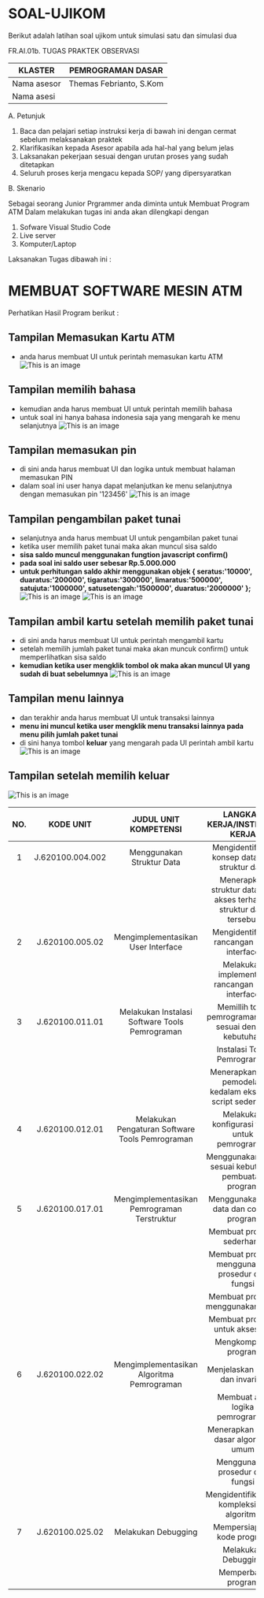# SOAL-UJIKOM

Berikut adalah latihan soal ujikom untuk simulasi satu dan simulasi dua

FR.AI.01b. TUGAS PRAKTEK OBSERVASI

| KLASTER                        | PEMROGRAMAN DASAR       |
|--------------------------------|-------------------------|
| Nama asesor                    | Themas Febrianto, S.Kom |
| Nama asesi                     |                         |

A.  Petunjuk

1.   Baca dan pelajari setiap instruksi kerja di bawah ini dengan cermat sebelum melaksanakan praktek
2.   Klarifikasikan kepada Asesor apabila ada hal-hal yang belum jelas
3.   Laksanakan pekerjaan sesuai dengan urutan proses yang sudah ditetapkan
4.   Seluruh proses kerja mengacu kepada SOP/ yang dipersyaratkan


B.    Skenario

Sebagai seorang  Junior Prgrammer anda diminta untuk Membuat Program ATM 
Dalam melakukan tugas ini anda akan dilengkapi dengan 
1.   Sofware Visual Studio Code
2.   Live server
3.   Komputer/Laptop

Laksanakan Tugas dibawah ini :
# MEMBUAT SOFTWARE MESIN ATM

Perhatikan Hasil Program berikut :

## Tampilan Memasukan Kartu ATM
- anda harus membuat UI untuk perintah memasukan kartu ATM
![This is an image](https://i.imgur.com/BmlFwso.png)
## Tampilan memilih bahasa
 - kemudian anda harus membuat UI untuk perintah memilih bahasa
- untuk soal ini hanya bahasa indonesia saja yang mengarah ke menu selanjutnya
![This is an image](https://i.imgur.com/8EVWkg7.png)
## Tampilan memasukan pin
- di sini anda harus membuat UI dan logika untuk membuat halaman memasukan PIN
- dalam soal ini user hanya dapat melanjutkan ke menu selanjutnya dengan memasukan pin '123456'
![This is an image](https://i.imgur.com/2hDY0af.png)
## Tampilan pengambilan paket tunai
- selanjutnya anda harus membuat UI untuk pengambilan paket tunai
- ketika user memilih paket tunai maka akan muncul sisa saldo 
- **sisa saldo muncul menggunakan fungtion javascript confirm()**
- **pada soal ini saldo user sebesar Rp.5.000.000**
- **untuk perhitungan saldo akhir menggunakan objek
       {
       seratus:'10000',
        duaratus:'200000',
        tigaratus:'300000',
        limaratus:'500000',
        satujuta:'1000000',
        satusetengah:'1500000',
        duaratus:'2000000'
        };**
![This is an image](https://camo.githubusercontent.com/7c24688584f7d990ecc5617144cdf7722f9bada475e2915861f4f46f732ff7ef/68747470733a2f2f692e696d6775722e636f6d2f4639465530346a2e706e67)
![This is an image](https://i.imgur.com/In2uibC.png)
## Tampilan ambil kartu setelah memilih paket tunai
- di sini anda harus membuat UI untuk perintah mengambil kartu
- setelah memilih jumlah paket tunai maka akan muncuk confirm() untuk memperlihatkan sisa saldo
- **kemudian ketika user mengklik tombol ok maka akan muncul UI yang sudah di buat sebelumnya**
![This is an image](https://i.imgur.com/v9DO9Pf.png)
## Tampilan menu lainnya
- dan terakhir anda harus membuat UI untuk transaksi lainnya
- **menu ini muncul ketika user mengklik menu transaksi lainnya pada menu pilih jumlah paket tunai**
- di sini hanya tombol **keluar** yang mengarah pada UI perintah ambil kartu
![This is an image](https://i.imgur.com/xYoPzau.png)
## Tampilan setelah memilih keluar
![This is an image](https://i.imgur.com/v9DO9Pf.png)

| NO. |     KODE UNIT    |               JUDUL UNIT KOMPETENSI              |                    LANGKAH KERJA/INSTRUKSI KERJA                   |   |
|:---:|:----------------:|:------------------------------------------------:|:------------------------------------------------------------------:|---|
|  1  | J.620100.004.002 | Menggunakan Struktur Data                        | Mengidentifikasi konsep data dan struktur data                     |   |
|     |                  |                                                  | Menerapkan struktur data dan akses terhadap struktur data tersebut |   |
|  2  | J.620100.005.02  | Mengimplementasikan User Interface               | Mengidentifikasi rancangan user interface                          |   |
|     |                  |                                                  | Melakukan implementasi rancangan user interface                    |   |
|  3  | J.620100.011.01  | Melakukan Instalasi Software Tools Pemrograman   | Memillih tools pemrograman yang sesuai dengan kebutuhan            |   |
|     |                  |                                                  | Instalasi Tools Pemrograman                                        |   |
|     |                  |                                                  | Menerapkan hasil pemodelan kedalam eksekusi script sederhana       |   |
|  4  | J.620100.012.01  | Melakukan Pengaturan Software Tools Pemrograman  | Melakukan konfigurasi tools untuk pemrograman                      |   |
|     |                  |                                                  | Menggunakan tools sesuai kebutuhan pembuatan program               |   |
|  5  | J.620100.017.01  | Mengimplementasikan Pemrograman Terstruktur      | Menggunakan tipe data dan control program                          |   |
|     |                  |                                                  | Membuat program sederhana                                          |   |
|     |                  |                                                  | Membuat program menggunakan prosedur dan fungsi                    |   |
|     |                  |                                                  | Membuat program menggunakan array                                  |   |
|     |                  |                                                  | Membuat program untuk akses file                                   |   |
|     |                  |                                                  | Mengkompilasi program                                              |   |
|  6  | J.620100.022.02  | Mengimplementasikan Algoritma Pemrograman        | Menjelaskan varian dan invarian                                    |   |
|     |                  |                                                  | Membuat alur logika pemrograman                                    |   |
|     |                  |                                                  | Menerapkan teknik dasar algoritma umum                             |   |
|     |                  |                                                  | Menggunakan prosedur dan fungsi                                    |   |
|     |                  |                                                  | Mengidentifikasikan kompleksitas algoritma                         |   |
|  7  | J.620100.025.02  | Melakukan Debugging                              | Mempersiapkan kode program                                         |   |
|     |                  |                                                  | Melakukan Debugging                                                |   |
|     |                  |                                                  | Memperbaiki program                                                |   |
